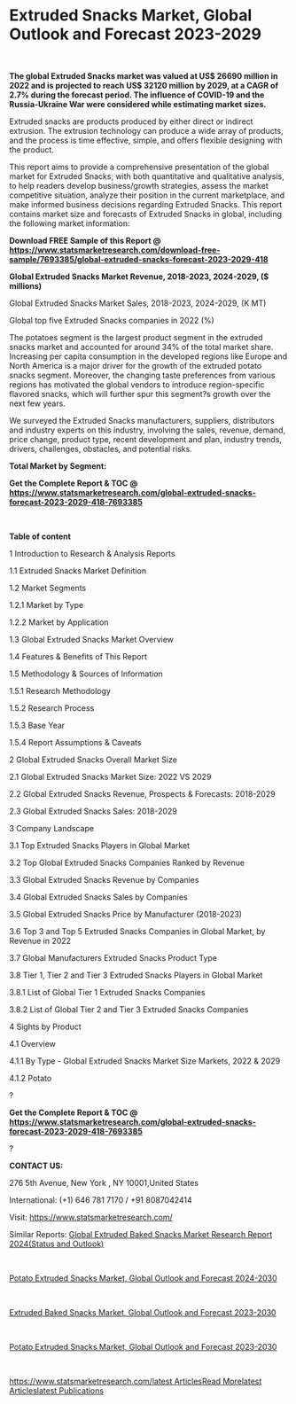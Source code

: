 <h1>Extruded Snacks Market, Global Outlook and Forecast 2023-2029</h1><br/><p><strong>The global Extruded Snacks market was valued at US$ 26690 million in 2022 and is projected to reach US$ 32120 million by 2029, at a <strong>CAGR</strong> of 2.7% during the forecast period. The influence of COVID-19 and the Russia-Ukraine War were considered while estimating market sizes.</strong></p>
 
 
 
 <p>Extruded snacks are products produced by either direct or indirect extrusion. The extrusion technology can produce a wide array of products, and the process is time effective, simple, and offers flexible designing with the product.</p>
 
 
 
 <p>This report aims to provide a comprehensive presentation of the global market for Extruded Snacks, with both quantitative and qualitative analysis, to help readers develop business/growth strategies, assess the market competitive situation, analyze their position in the current marketplace, and make informed business decisions regarding Extruded Snacks. This report contains market size and forecasts of Extruded Snacks in global, including the following market information:</p>
 
 
 
 <p><strong>Download FREE Sample of this Report @ <a href="https://www.statsmarketresearch.com/download-free-sample/7693385/global-extruded-snacks-forecast-2023-2029-418">https://www.statsmarketresearch.com/download-free-sample/7693385/global-extruded-snacks-forecast-2023-2029-418</a></strong></p>
 
 
 
 <p><strong>Global Extruded Snacks Market Revenue, 2018-2023, 2024-2029, ($ millions)</strong></p>
 
 
 
 <p>Global Extruded Snacks Market Sales, 2018-2023, 2024-2029, (K MT)</p>
 
 
 
 <p>Global top five Extruded Snacks companies in 2022 (%)</p>
 
 
 
 <p>The potatoes segment is the largest product segment in the extruded snacks market and accounted for around 34% of the total market share. Increasing per capita consumption in the developed regions like Europe and North America is a major driver for the growth of the extruded potato snacks segment. Moreover, the changing taste preferences from various regions has motivated the global vendors to introduce region-specific flavored snacks, which will further spur this segment?s growth over the next few years.</p>
 
 
 
 <p>We surveyed the Extruded Snacks manufacturers, suppliers, distributors and industry experts on this industry, involving the sales, revenue, demand, price change, product type, recent development and plan, industry trends, drivers, challenges, obstacles, and potential risks.</p>
 
 
 
 <p><strong>Total Market by Segment:</strong></p>
 
 
 
 <div><b>Get the Complete Report & TOC @ <a href="https://www.statsmarketresearch.com/global-extruded-snacks-forecast-2023-2029-418-7693385">https://www.statsmarketresearch.com/global-extruded-snacks-forecast-2023-2029-418-7693385</a></b></div>
 
 
 
 <p><br />
 
 <b>Table of content</b></p>
 
 
 
 <p>1 Introduction to Research & Analysis Reports<br />
 
 1.1 Extruded Snacks Market Definition<br />
 
 1.2 Market Segments<br />
 
 1.2.1 Market by Type<br />
 
 1.2.2 Market by Application<br />
 
 1.3 Global Extruded Snacks Market Overview<br />
 
 1.4 Features & Benefits of This Report<br />
 
 1.5 Methodology & Sources of Information<br />
 
 1.5.1 Research Methodology<br />
 
 1.5.2 Research Process<br />
 
 1.5.3 Base Year<br />
 
 1.5.4 Report Assumptions & Caveats<br />
 
 2 Global Extruded Snacks Overall Market Size<br />
 
 2.1 Global Extruded Snacks Market Size: 2022 VS 2029<br />
 
 2.2 Global Extruded Snacks Revenue, Prospects & Forecasts: 2018-2029<br />
 
 2.3 Global Extruded Snacks Sales: 2018-2029<br />
 
 3 Company Landscape<br />
 
 3.1 Top Extruded Snacks Players in Global Market<br />
 
 3.2 Top Global Extruded Snacks Companies Ranked by Revenue<br />
 
 3.3 Global Extruded Snacks Revenue by Companies<br />
 
 3.4 Global Extruded Snacks Sales by Companies<br />
 
 3.5 Global Extruded Snacks Price by Manufacturer (2018-2023)<br />
 
 3.6 Top 3 and Top 5 Extruded Snacks Companies in Global Market, by Revenue in 2022<br />
 
 3.7 Global Manufacturers Extruded Snacks Product Type<br />
 
 3.8 Tier 1, Tier 2 and Tier 3 Extruded Snacks Players in Global Market<br />
 
 3.8.1 List of Global Tier 1 Extruded Snacks Companies<br />
 
 3.8.2 List of Global Tier 2 and Tier 3 Extruded Snacks Companies<br />
 
 4 Sights by Product<br />
 
 4.1 Overview<br />
 
 4.1.1 By Type - Global Extruded Snacks Market Size Markets, 2022 & 2029<br />
 
 4.1.2 Potato<br />
 
 ? </p>
 
 
 
 <div><b>Get the Complete Report & TOC @ <a href="https://www.statsmarketresearch.com/global-extruded-snacks-forecast-2023-2029-418-7693385">https://www.statsmarketresearch.com/global-extruded-snacks-forecast-2023-2029-418-7693385</a></b></div>
 
 
 
 <p>? </p>
 
 
 
 <p><b>CONTACT US:</b><br />
 
 276 5th Avenue, New York , NY 10001,United States<br />
 
 International: (+1) 646 781 7170 / +91 8087042414<br />
 
 Visit: <a href="https://www.statsmarketresearch.com/">https://www.statsmarketresearch.com/</a><br />
 
 Similar Reports: <a href="https://www.statsmarketresearch.com/global-extruded-snacks-forecast-2023-2029-418-7693385">Global Extruded Baked Snacks Market Research Report 2024(Status and Outlook)</a><br />
 
 <br />
 
 <a href="https://www.statsmarketresearch.com/global-extruded-snacks-forecast-2023-2029-418-7693385">Potato Extruded Snacks Market, Global Outlook and Forecast 2024-2030</a><br />
 
 <br />
 
 <a href="https://www.statsmarketresearch.com/global-extruded-snacks-forecast-2023-2029-418-7693385">Extruded Baked Snacks Market, Global Outlook and Forecast 2023-2030</a><br />
 
 <br />
 
 <a href="https://www.statsmarketresearch.com/global-extruded-snacks-forecast-2023-2029-418-7693385">Potato Extruded Snacks Market, Global Outlook and Forecast 2023-2030</a><br />
 
 <br />
 
 <a href="https://gyeongbokgung.com">https://www.statsmarketresearch.com/</a><a href="https://hallyeomaritime.com">latest Articles</a><a href="https://jingwansa.com">Read More</a><a href="https://nguoiviet.jp/">latest Articles</a><a href="https://www.intelmarketresearch.com/">latest Publications</a></p>